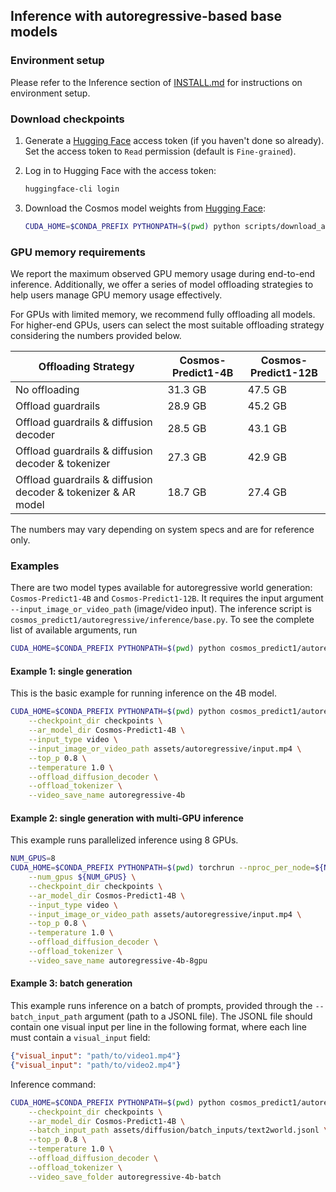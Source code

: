 ## Inference with autoregressive-based base models

### Environment setup

Please refer to the Inference section of [INSTALL.md](/INSTALL.md#inference) for instructions on environment setup.

### Download checkpoints

1. Generate a [Hugging Face](https://huggingface.co/settings/tokens) access token (if you haven't done so already). Set the access token to `Read` permission (default is `Fine-grained`).

2. Log in to Hugging Face with the access token:
   ```bash
   huggingface-cli login
   ```

3. Download the Cosmos model weights from [Hugging Face](https://huggingface.co/collections/nvidia/cosmos-predict1-67c9d1b97678dbf7669c89a7):
   ```bash
   CUDA_HOME=$CONDA_PREFIX PYTHONPATH=$(pwd) python scripts/download_autoregressive_checkpoints.py --model_sizes 4B 12B --checkpoint_dir checkpoints
   ```

### GPU memory requirements

We report the maximum observed GPU memory usage during end-to-end inference. Additionally, we offer a series of model offloading strategies to help users manage GPU memory usage effectively.

For GPUs with limited memory, we recommend fully offloading all models. For higher-end GPUs, users can select the most suitable offloading strategy considering the numbers provided below.

| Offloading Strategy | Cosmos-Predict1-4B | Cosmos-Predict1-12B |
|-------------|---------|---------|
| No offloading | 31.3 GB | 47.5 GB |
| Offload guardrails | 28.9 GB | 45.2 GB |
| Offload guardrails & diffusion decoder | 28.5 GB | 43.1 GB |
| Offload guardrails & diffusion decoder & tokenizer | 27.3 GB | 42.9 GB |
| Offload guardrails & diffusion decoder & tokenizer & AR model | 18.7 GB | 27.4 GB |

The numbers may vary depending on system specs and are for reference only.

### Examples
There are two model types available for autoregressive world generation: `Cosmos-Predict1-4B` and `Cosmos-Predict1-12B`.
It requires the input argument `--input_image_or_video_path` (image/video input).
The inference script is `cosmos_predict1/autoregressive/inference/base.py`.
To see the complete list of available arguments, run
```bash
CUDA_HOME=$CONDA_PREFIX PYTHONPATH=$(pwd) python cosmos_predict1/autoregressive/inference/base.py --help
```

#### Example 1: single generation
This is the basic example for running inference on the 4B model.
```bash
CUDA_HOME=$CONDA_PREFIX PYTHONPATH=$(pwd) python cosmos_predict1/autoregressive/inference/base.py \
    --checkpoint_dir checkpoints \
    --ar_model_dir Cosmos-Predict1-4B \
    --input_type video \
    --input_image_or_video_path assets/autoregressive/input.mp4 \
    --top_p 0.8 \
    --temperature 1.0 \
    --offload_diffusion_decoder \
    --offload_tokenizer \
    --video_save_name autoregressive-4b
```

#### Example 2: single generation with multi-GPU inference
This example runs parallelized inference using 8 GPUs.
```bash
NUM_GPUS=8
CUDA_HOME=$CONDA_PREFIX PYTHONPATH=$(pwd) torchrun --nproc_per_node=${NUM_GPUS} cosmos_predict1/autoregressive/inference/base.py \
    --num_gpus ${NUM_GPUS} \
    --checkpoint_dir checkpoints \
    --ar_model_dir Cosmos-Predict1-4B \
    --input_type video \
    --input_image_or_video_path assets/autoregressive/input.mp4 \
    --top_p 0.8 \
    --temperature 1.0 \
    --offload_diffusion_decoder \
    --offload_tokenizer \
    --video_save_name autoregressive-4b-8gpu
```

#### Example 3: batch generation
This example runs inference on a batch of prompts, provided through the `--batch_input_path` argument (path to a JSONL file).
The JSONL file should contain one visual input per line in the following format, where each line must contain a `visual_input` field:
```json
{"visual_input": "path/to/video1.mp4"}
{"visual_input": "path/to/video2.mp4"}
```
Inference command:
```bash
CUDA_HOME=$CONDA_PREFIX PYTHONPATH=$(pwd) python cosmos_predict1/autoregressive/inference/base.py \
    --checkpoint_dir checkpoints \
    --ar_model_dir Cosmos-Predict1-4B \
    --batch_input_path assets/diffusion/batch_inputs/text2world.jsonl \
    --top_p 0.8 \
    --temperature 1.0 \
    --offload_diffusion_decoder \
    --offload_tokenizer \
    --video_save_folder autoregressive-4b-batch
```
